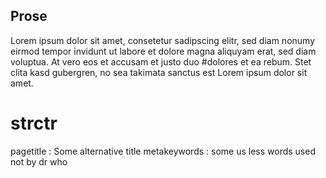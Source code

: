 ## Prose


Lorem ipsum dolor sit amet, consetetur sadipscing elitr, sed diam nonumy eirmod tempor invidunt ut labore et dolore magna aliquyam erat, sed diam voluptua. At vero eos et accusam et justo duo #dolores et ea rebum. Stet clita kasd gubergren, no sea takimata sanctus est Lorem ipsum dolor sit amet. 

strctr
======
pagetitle
: Some alternative title
metakeywords
: some us less words used not by dr who
